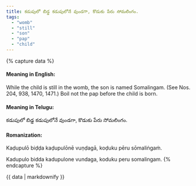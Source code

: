 ```yaml
---
title: కడుపులో బిడ్డ కడుపులోనే వుండగా, కొడుకు పేరు సోమలింగం.
tags:
  - "womb"
  - "still"
  - "son"
  - "pap"
  - "child"
---
```


{% capture data %}
#### Meaning in English:
While the child is still in the womb, the son is named Somalingam.
(See Nos. 204, 938, 1470, 1471.)
Boil not the pap before the child is born.

#### Meaning in Telugu:
కడుపులో బిడ్డ కడుపులోనే వుండగా, కొడుకు పేరు సోమలింగం.

#### Romanization:
Kaḍupulō biḍḍa kaḍupulōnē vuṇḍagā, koḍuku pēru sōmaliṅgaṁ.

Kadupulo bidda kadupulone vundaga, koduku peru somalingam.
{% endcapture %}

{{ data | markdownify }}

